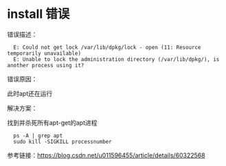 # install 错误

错误描述：
```
  E: Could not get lock /var/lib/dpkg/lock - open (11: Resource temporarily unavailable)
  E: Unable to lock the administration directory (/var/lib/dpkg/), is another process using it?
```

错误原因：

  此时apt还在运行


解决方案：

找到并杀死所有apt-get的apt进程
```
  ps -A | grep apt
  sudo kill -SIGKILL processnumber
```

参考链接：https://blog.csdn.net/u011596455/article/details/60322568
